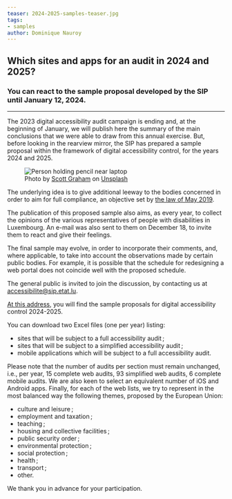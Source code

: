 ```yaml
---
teaser: 2024-2025-samples-teaser.jpg
tags:
- samples
author: Dominique Nauroy
---
```


<h2>Which sites and apps for an audit in 2024 and 2025?</h2>
<h3>You can react to the sample proposal developed by the SIP until January 12, 2024.</h3>
<hr>
<div class="intro">
    <p>The 2023 digital accessibility audit campaign is ending and, at the beginning of January, we will publish here the summary of the main conclusions that we were able to draw from this annual exercise. But, before looking in the rearview mirror, the SIP has prepared a sample proposal within the framework of digital accessibility control, for the years 2024 and 2025.</p>
</div>
<figure role="group" aria-label="Photo by Scott Graham on Unsplash" class="pic">
    <img src="../../../../content/en/news/img/2024-2025-samples.jpg" alt="Person holding pencil near laptop">
    <figcaption>Photo by <a href="https://unsplash.com/en/@homajob?utm_content=creditCopyText&utm_medium=referral&utm_source=unsplash">Scott Graham</a> on <a href="https://unsplash.com/en/photos/person-holding-a-pencil-near-a-laptop-5fNmWej4tAA?utm_content=creditCopyText&utm_medium=referral&utm_source=unsplash">Unsplash</a>
  </figcaption>
</figure>
<p>The underlying idea is to give additional leeway to the bodies concerned in order to aim for full compliance, an objective set by <a href="https://legilux.public.lu/eli/etat/leg /law/2019/05/28/a373/jo">the law of May 2019</a>.</p>
<p>The publication of this proposed sample also aims, as every year, to collect the opinions of the various representatives of people with disabilities in Luxembourg. An e-mail was also sent to them on December 18, to invite them to react and give their feelings.</p>
<p>The final sample may evolve, in order to incorporate their comments, and, where applicable, to take into account the observations made by certain public bodies. For example, it is possible that the schedule for redesigning a web portal does not coincide well with the proposed schedule.</p>
<p>The general public is invited to join the discussion, by contacting us at <a href="mailto:accessibilite@sip.etat.lu">accessibilite@sip.etat.lu</a>. </p>
<p><a href="https://data.public.lu/en/datasets/proposition-dechantillons-pour-le-controle-de-laccessibilite-numerique-2024-2025/">At this address</a >, you will find the sample proposals for digital accessibility control 2024-2025.</p>
<p>You can download two Excel files (one per year) listing:</p>
<ul>
<li>sites that will be subject to a full accessibility audit&#8239;;</li>
<li>sites that will be subject to a simplified accessibility audit&#8239;;</li>
<li>mobile applications which will be subject to a full accessibility audit.</li>
</ul>
<p>Please note that the number of audits per section must remain unchanged, i.e., per year, 15 complete web audits, 93 simplified web audits, 6 complete mobile audits. We are also keen to select an equivalent number of iOS and Android apps. Finally, for each of the web lists, we try to represent in the most balanced way the following themes, proposed by the European Union:</p>
<ul>
<li>culture and leisure&#8239;;</li>
<li>employment and taxation&#8239;;</li>
<li>teaching&#8239;;</li>
<li>housing and collective facilities&#8239;;</li>
<li>public security order&#8239;;</li>
<li>environmental protection&#8239;;</li>
<li>social protection&#8239;;</li>
<li>health&#8239;;</li>
<li>transport&#8239;;</li>
<li>other.</li>
</ul>
<p>We thank you in advance for your participation.</p>